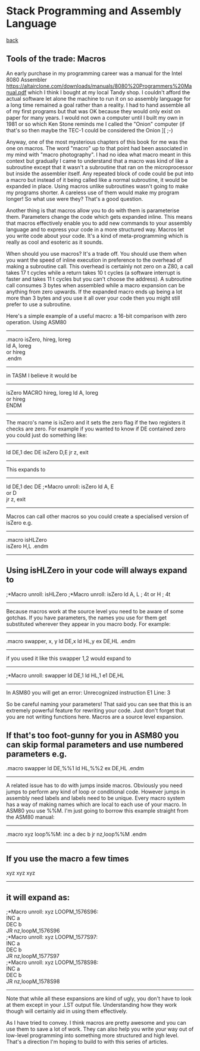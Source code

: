 # Stack Programming and Assembly Language

[back](./)

## Tools of the trade: Macros

An early purchase in my programming career was a manual for the Intel 8080 Assembler https://altairclone.com/downloads/manuals/8080%20Programmers%20Manual.pdf which I think I bought at my local Tandy shop. I couldn't afford the actual software let alone the machine to run it on so assembly language for a long time remained a goal rather than a reality. I had to hand assemble all of my first programs but that was OK because they would only exist on paper for many years. I would not own a computer until I built my own in 1981 or so which Ken Stone reminds me I called the "Onion" computer (if that's so then maybe the TEC-1 could be considered the Onion ][ ;-)

Anyway, one of the most mysterious chapters of this book for me was the one on macros. The word "macro" up to that point had been associated in my mind with "macro photography". I had no idea what macro meant in this context but gradually I came to understand that a macro was kind of like a subroutine except that it wasn't a subroutine that ran on the microprocessor but inside the assembler itself. Any repeated block of code could be put into a macro but instead of it being called like a normal subroutine, it would be expanded in place. Using macros unlike subroutines wasn't going to make my programs shorter. A careless use of them would make my program longer! So what use were they? That's a good question.

Another thing is that macros allow you to do with them is parameterise them. Parameters change the code which gets expanded inline. This means that macros effectively enable you to add new commands to your assembly language and to express your code in a more structured way. Macros let you write code about your code. It's a kind of meta-programming which is really as cool and esoteric as it sounds.

When should you use macros? It's a trade off. You should use them when you want the speed of inline execution in preference to the overhead of making a subroutine call. This overhead is certainly not zero on a Z80, a call takes 17 t cycles while a return takes 10 t cycles (a software interrupt is faster and takes 11 t cycles but you can't choose the address). A subroutine call consumes 3 bytes when assembled while a macro expansion can be anything from zero upwards. If the expanded macro ends up being a lot more than 3 bytes and you use it all over your code then you might still prefer to use a subroutine.

Here's a simple example of a useful macro: a 16-bit comparison with zero operation. Using ASM80

---

.macro isZero, hireg, loreg  
 ld A, loreg  
 or hireg  
.endm

---

in TASM I believe it would be

---

isZero MACRO hireg, loreg
ld A, loreg  
 or hireg  
ENDM

---

The macro's name is isZero and it sets the zero flag if the two registers it checks are zero. For example if you wanted to know if DE contained zero you could just do something like:

---

ld DE,1
dec DE
isZero D,E
jr z, exit

---

This expands to

---

ld DE,1
dec DE
;\*Macro unroll: isZero
ld A, E  
or D  
jr z, exit

---

Macros can call other macros so you could create a specialised version of isZero e.g.

---

.macro isHLZero  
 isZero H,L
.endm

---

## Using isHLZero in your code will always expand to

;*Macro unroll: isHLZero
;*Macro unroll: isZero
ld A, L ; 4t
or H ; 4t

---

Because macros work at the source level you need to be aware of some gotchas. If you have parameters, the names you use for them get substituted wherever they appear in you macro body. For example:

---

.macro swapper, x, y
ld DE,x
ld HL,y
ex DE,HL
.endm

---

if you used it like this
swapper 1,2
would expand to

---

;\*Macro unroll: swapper
ld DE,1
ld HL,1
e1 DE,HL

---

In ASM80 you will get an error:
Unrecognized instruction E1 Line: 3

So be careful naming your parameters! That said you can see that this is an extremely powerful feature for rewriting your code. Just don't forget that you are not writing functions here. Macros are a source level expansion.

## If that's too foot-gunny for you in ASM80 you can skip formal parameters and use numbered parameters e.g.

.macro swapper
ld DE,%%1
ld HL,%%2
ex DE,HL
.endm

---

A related issue has to do with jumps inside macros. Obviously you need jumps to perform any kind of loop or conditional code. However jumps in assembly need labels and labels need to be unique. Every macro system has a way of making names which are local to each use of your macro. In ASM80 you use %%M. I'm just going to borrow this example straight from the ASM80 manual:

---

.macro xyz
loop%%M:
inc a
dec b
jr nz,loop%%M
.endm

---

## If you use the macro a few times

xyz
xyz
xyz

---

## it will expand as:

;*Macro unroll: xyz
LOOPM_1576S96:  
INC a  
DEC b  
JR nz,loopM_1576S96  
;*Macro unroll: xyz
LOOPM_1577S97:  
INC a  
DEC b  
JR nz,loopM_1577S97  
;\*Macro unroll: xyz
LOOPM_1578S98:  
INC a  
DEC b  
JR nz,loopM_1578S98

---

Note that while all these expansions are kind of ugly, you don't have to look at them except in your .LST output file. Understanding how they work though will certainly aid in using them effectively.

As I have tried to convey. I think macros are pretty awesome and you can use them to save a lot of work. They can also help you write your way out of low-level programming into something more structured and high level. That's a direction I'm hoping to build to with this series of articles.

